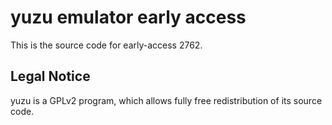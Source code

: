 yuzu emulator early access
=============

This is the source code for early-access 2762.

## Legal Notice

yuzu is a GPLv2 program, which allows fully free redistribution of its source code.
